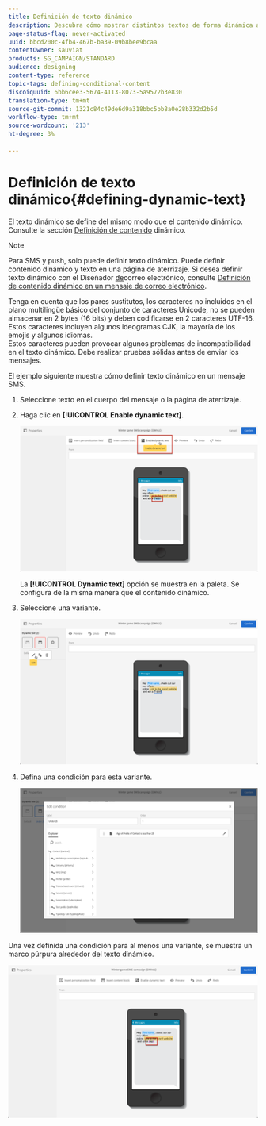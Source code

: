 ```yaml
---
title: Definición de texto dinámico
description: Descubra cómo mostrar distintos textos de forma dinámica al usuario según las condiciones definidas en Adobe Campaign.
page-status-flag: never-activated
uuid: bbcd200c-4fb4-467b-ba39-09b8bee9bcaa
contentOwner: sauviat
products: SG_CAMPAIGN/STANDARD
audience: designing
content-type: reference
topic-tags: defining-conditional-content
discoiquuid: 6bb6cee3-5674-4113-8073-5a9572b3e830
translation-type: tm+mt
source-git-commit: 1321c84c49de6d9a318bbc5bb8a0e28b332d2b5d
workflow-type: tm+mt
source-wordcount: '213'
ht-degree: 3%

---
```



# Definición de texto dinámico{#defining-dynamic-text}

El texto dinámico se define del mismo modo que el contenido dinámico. Consulte la sección [Definición de contenido](../../designing/using/personalization.md#defining-dynamic-content-in-an-email) dinámico.

>[!NOTE]
>
>Para SMS y push, solo puede definir texto dinámico. Puede definir contenido dinámico y texto en una página de aterrizaje. Si desea definir texto dinámico con el Diseñador [de](../../designing/using/designing-content-in-adobe-campaign.md)correo electrónico, consulte [Definición de contenido dinámico en un mensaje de correo electrónico](../../designing/using/personalization.md#defining-dynamic-content-in-an-email).

Tenga en cuenta que los pares sustitutos, los caracteres no incluidos en el plano multilingüe básico del conjunto de caracteres Unicode, no se pueden almacenar en 2 bytes (16 bits) y deben codificarse en 2 caracteres UTF-16. Estos caracteres incluyen algunos ideogramas CJK, la mayoría de los emojis y algunos idiomas.
<br>Estos caracteres pueden provocar algunos problemas de incompatibilidad en el texto dinámico. Debe realizar pruebas sólidas antes de enviar los mensajes.


El ejemplo siguiente muestra cómo definir texto dinámico en un mensaje SMS.

1. Seleccione texto en el cuerpo del mensaje o la página de aterrizaje.
1. Haga clic en **[!UICONTROL Enable dynamic text]**.

   ![](assets/dynamic_text_sms_1.png)

   La **[!UICONTROL Dynamic text]** opción se muestra en la paleta. Se configura de la misma manera que el contenido dinámico.

1. Seleccione una variante.

   ![](assets/dynamic_text_sms_2.png)

1. Defina una condición para esta variante.

   ![](assets/dynamic_text_sms_4.png)

Una vez definida una condición para al menos una variante, se muestra un marco púrpura alrededor del texto dinámico.

![](assets/dynamic_text_sms_3.png)
